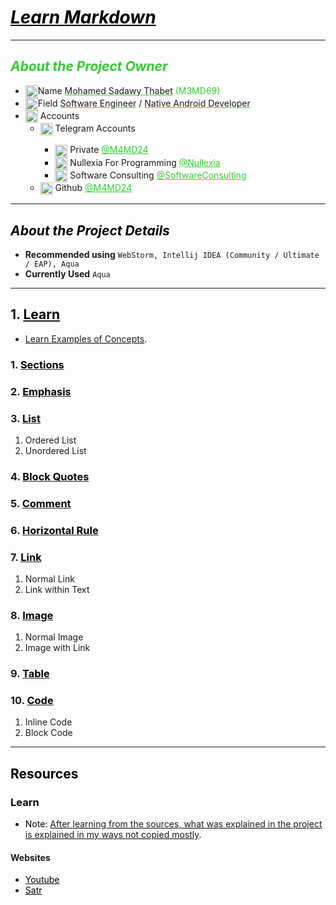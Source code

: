# <u style="font-style: italic; color: #000000;">Learn Markdown</u>

---

## <span style="font-style: italic; color: limeGreen;">About the Project Owner</span>

- <img width="20" src="readme_file_source/icons/n_letter_icon.svg" alt="N Letter" style="vertical-align: middle;"/>Name <u style="text-decoration-color: #32cd32;">Mohamed Sadawy Thabet</u> <span style="color: limeGreen;">(M3MD69)
- <img width="20" src="readme_file_source/icons/f_letter_icon.svg" alt="F Letter" style="vertical-align: middle;"/>Field <u style="text-decoration-color: #32cd32;">Software Engineer</u> / <u style="text-decoration-color: #32cd32;">Native Android Developer</u>
- <img width="20" src="readme_file_source/icons/mention_icon.svg" alt="Mention Icon" style="vertical-align: middle;"/> Accounts
    <ul>
        <li><img width="20" src="readme_file_source/icons/telegram_icon.svg" alt="Telegram Icon" style="vertical-align: middle;"/> Telegram Accounts</li>
        <ul>
            <li><img width="20" src="readme_file_source/icons/telegram_icon.svg" alt="Telegram Icon" style="vertical-align: middle;"/> Private <a style="color: limeGreen;" href="https://t.me/M4MD24">@M4MD24</a></li>
            <li><img width="20" src="readme_file_source/icons/telegram_icon.svg" alt="Telegram Icon" style="vertical-align: middle;"/> Nullexia For Programming <a style="color: limeGreen;" href="https://t.me/Nullexia">@Nullexia</a></li>
            <li><img width="20" src="readme_file_source/icons/telegram_icon.svg" alt="Telegram Icon" style="vertical-align: middle;"/> Software Consulting <a style="color: limeGreen;" href="https://t.me/SoftwareConsulting">@SoftwareConsulting</a></li>
        </ul>
        <li><img width="20" src="readme_file_source/icons/g_letter_icon.svg" alt="G Letter" style="vertical-align: middle;"/> Github <a style="color: limeGreen;" href="https://github.com/M4MD24">@M4MD24</a></li>
    </ul>

---

## <span style="font-style: italic; color: #000000;">About the Project Details</span>

- **Recommended using** `WebStorm, Intellij IDEA (Community / Ultimate / EAP), Aqua`
- **Currently Used** `Aqua`

---

## 1. [<span style="color: #000000;">Learn</span>](src/_1_learn)

- <u style="text-decoration-color: #000000;">Learn Examples of Concepts</u><span style="color: #000000;">.</span>

### 1. [<span style="color: #000000;">Sections</span>](src/_1_learn/_1_1_sections)

### 2. [<span style="color: #000000;">Emphasis</span>](src/_1_learn/_1_2_emphasis)

### 3. [<span style="color: #000000;">List</span>](src/_1_learn/_1_3_list)

1. Ordered List
2. Unordered List

### 4. [<span style="color: #000000;">Block Quotes</span>](src/_1_learn/_1_4_block_quotes)

### 5. [<span style="color: #000000;">Comment</span>](src/_1_learn/_1_5_comment)

### 6. [<span style="color: #000000;">Horizontal Rule</span>](src/_1_learn/_1_6_horizontal_rule)

### 7. [<span style="color: #000000;">Link</span>](src/_1_learn/_1_7_link)

1. Normal Link
2. Link within Text

### 8. [<span style="color: #000000;">Image</span>](src/_1_learn/_1_8_image)

1. Normal Image
2. Image with Link

### 9. [<span style="color: #000000;">Table</span>](src/_1_learn/_1_9_table)

### 10. [<span style="color: #000000;">Code</span>](src/_1_learn/_1_10_code)

1. Inline Code
2. Block Code

---

## <span style="color: #000000;">Resources</span>

### <span style="color: #000000;">Learn</span>

- <span style="color: #000000;">Note: </span><u style="text-decoration-color: #000000;">After learning from the sources, what was explained in the project is explained in my ways not copied mostly</u><span style="color: #000000;">.</span>

#### Websites

<ul>
<li><a style="color: #000000;" href="https://www.youtube.com">Youtube</a></li>
<li><a style="color: #000000;" href="https://satr.codes">Satr</a></li>
</ul>
